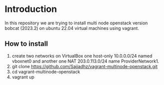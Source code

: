 # Introduction
In this repository we are trying to install multi node openstack version bobcat (2023.2) on ubuntu 22.04 virtual machines using vagrant.

## How to install 
1. create two networks on VirtualBox one host-only 10.0.0.0/24 named vboxnet0 and another one NAT 203.0.113.0/24 name ProviderNetwork1.
2. git clone https://github.com/Sajjadhz/vagrant-multinode-openstack.git
3. cd vagrant-multinode-openstack
4. vagrant up

